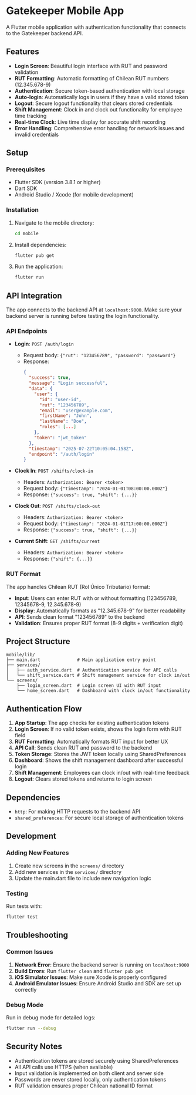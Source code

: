 # Gatekeeper Mobile App

A Flutter mobile application with authentication functionality that connects to the Gatekeeper backend API.

## Features

- **Login Screen**: Beautiful login interface with RUT and password validation
- **RUT Formatting**: Automatic formatting of Chilean RUT numbers (12.345.678-9)
- **Authentication**: Secure token-based authentication with local storage
- **Auto-login**: Automatically logs in users if they have a valid stored token
- **Logout**: Secure logout functionality that clears stored credentials
- **Shift Management**: Clock in and clock out functionality for employee time tracking
- **Real-time Clock**: Live time display for accurate shift recording
- **Error Handling**: Comprehensive error handling for network issues and invalid credentials

## Setup

### Prerequisites

- Flutter SDK (version 3.8.1 or higher)
- Dart SDK
- Android Studio / Xcode (for mobile development)

### Installation

1. Navigate to the mobile directory:

   ```bash
   cd mobile
   ```

2. Install dependencies:

   ```bash
   flutter pub get
   ```

3. Run the application:
   ```bash
   flutter run
   ```

## API Integration

The app connects to the backend API at `localhost:9000`. Make sure your backend server is running before testing the login functionality.

### API Endpoints

- **Login**: `POST /auth/login`

  - Request body: `{"rut": "123456789", "password": "password"}`
  - Response:
    ```json
    {
      "success": true,
      "message": "Login successful",
      "data": {
        "user": {
          "id": "user-id",
          "rut": "123456789",
          "email": "user@example.com",
          "firstName": "John",
          "lastName": "Doe",
          "roles": [...]
        },
        "token": "jwt_token"
      },
      "timestamp": "2025-07-22T10:05:04.158Z",
      "endpoint": "/auth/login"
    }
    ```

- **Clock In**: `POST /shifts/clock-in`

  - Headers: `Authorization: Bearer <token>`
  - Request body: `{"timestamp": "2024-01-01T08:00:00.000Z"}`
  - Response: `{"success": true, "shift": {...}}`

- **Clock Out**: `POST /shifts/clock-out`

  - Headers: `Authorization: Bearer <token>`
  - Request body: `{"timestamp": "2024-01-01T17:00:00.000Z"}`
  - Response: `{"success": true, "shift": {...}}`

- **Current Shift**: `GET /shifts/current`
  - Headers: `Authorization: Bearer <token>`
  - Response: `{"shift": {...}}`

### RUT Format

The app handles Chilean RUT (Rol Único Tributario) format:

- **Input**: Users can enter RUT with or without formatting (123456789, 12345678-9, 12.345.678-9)
- **Display**: Automatically formats as "12.345.678-9" for better readability
- **API**: Sends clean format "123456789" to the backend
- **Validation**: Ensures proper RUT format (8-9 digits + verification digit)

## Project Structure

```
mobile/lib/
├── main.dart              # Main application entry point
├── services/
│   ├── auth_service.dart  # Authentication service for API calls
│   └── shift_service.dart # Shift management service for clock in/out
└── screens/
    ├── login_screen.dart  # Login screen UI with RUT input
    └── home_screen.dart   # Dashboard with clock in/out functionality
```

## Authentication Flow

1. **App Startup**: The app checks for existing authentication tokens
2. **Login Screen**: If no valid token exists, shows the login form with RUT field
3. **RUT Formatting**: Automatically formats RUT input for better UX
4. **API Call**: Sends clean RUT and password to the backend
5. **Token Storage**: Stores the JWT token locally using SharedPreferences
6. **Dashboard**: Shows the shift management dashboard after successful login
7. **Shift Management**: Employees can clock in/out with real-time feedback
8. **Logout**: Clears stored tokens and returns to login screen

## Dependencies

- `http`: For making HTTP requests to the backend API
- `shared_preferences`: For secure local storage of authentication tokens

## Development

### Adding New Features

1. Create new screens in the `screens/` directory
2. Add new services in the `services/` directory
3. Update the main.dart file to include new navigation logic

### Testing

Run tests with:

```bash
flutter test
```

## Troubleshooting

### Common Issues

1. **Network Error**: Ensure the backend server is running on `localhost:9000`
2. **Build Errors**: Run `flutter clean` and `flutter pub get`
3. **iOS Simulator Issues**: Make sure Xcode is properly configured
4. **Android Emulator Issues**: Ensure Android Studio and SDK are set up correctly

### Debug Mode

Run in debug mode for detailed logs:

```bash
flutter run --debug
```

## Security Notes

- Authentication tokens are stored securely using SharedPreferences
- All API calls use HTTPS (when available)
- Input validation is implemented on both client and server side
- Passwords are never stored locally, only authentication tokens
- RUT validation ensures proper Chilean national ID format
